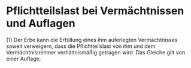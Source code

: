 # Pflichtteilslast bei Vermächtnissen und Auflagen

(1) Der Erbe kann die Erfüllung eines ihm auferlegten Vermächtnisses soweit verweigern, dass die Pflichtteilslast von ihm und dem Vermächtnisnehmer verhältnismäßig getragen wird. Das Gleiche gilt von einer Auflage.